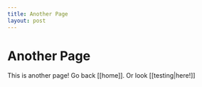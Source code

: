 ```yaml
---
title: Another Page
layout: post
---
```


# Another Page

This is another page! Go back [[home]]. Or look [[testing|here!]]